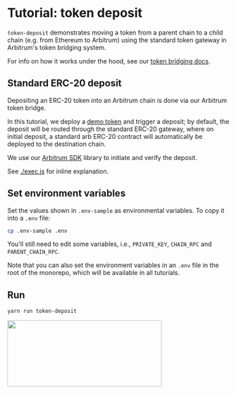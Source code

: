 # Tutorial: token deposit

`token-deposit` demonstrates moving a token from a parent chain to a child chain (e.g. from Ethereum to Arbitrum) using the standard token gateway in Arbitrum's token bridging system.

For info on how it works under the hood, see our [token bridging docs](https://docs.arbitrum.io/build-decentralized-apps/token-bridging/token-bridge-erc20).

## Standard ERC-20 deposit

Depositing an ERC-20 token into an Arbitrum chain is done via our Arbitrum token bridge.

In this tutorial, we deploy a [demo token](./contracts/DappToken.sol) and trigger a deposit; by default, the deposit will be routed through the standard ERC-20 gateway, where on initial deposit, a standard arb ERC-20 contract will automatically be deployed to the destination chain.

We use our [Arbitrum SDK](https://github.com/OffchainLabs/arbitrum-sdk) library to initiate and verify the deposit.

See [./exec.js](./scripts/exec.js) for inline explanation.

## Set environment variables

Set the values shown in `.env-sample` as environmental variables. To copy it into a `.env` file:

```bash
cp .env-sample .env
```

You'll still need to edit some variables, i.e., `PRIVATE_KEY`, `CHAIN_RPC` and `PARENT_CHAIN_RPC`.

Note that you can also set the environment variables in an `.env` file in the root of the monorepo, which will be available in all tutorials.

## Run

```
yarn run token-deposit
```

<p align="left">
  <img width="350" height="150" src= "../../assets/logo.svg" />
</p>